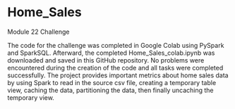 # Home_Sales
Module 22 Challenge

The code for the challenge was completed in Google Colab using PySpark and SparkSQL. Afterward, the completed Home_Sales_colab.ipynb was downloaded and saved in this GitHub repository. No problems were encountered during the creation of the code and all tasks were completed successfully. The project provides important metrics about home sales data by using Spark to read in the source csv file, creating a temporary table view, caching the data, partitioning the data, then finally uncaching the temporary view.